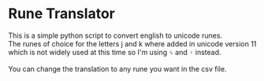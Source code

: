 # Rune Translator #
This is a simple python script to convert english to unicode runes.<br>
The runes of choice for the letters j and k where added in unicode version 11 which is not widely used at this time so I'm using ᛃ and ᚲ instead.<br>
<br>
You can change the translation to any rune you want in the csv file.<br>
